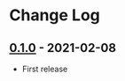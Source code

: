 # Change Log

## [0.1.0](https://github.com/dldevinc/ssi-views/tree/v0.1.0) - 2021-02-08
- First release
